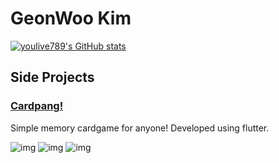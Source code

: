 # GeonWoo Kim
[![youlive789's GitHub stats](https://github-readme-stats.vercel.app/api?username=youlive789&show_icons=true&theme=radical)](https://github.com/youlive789/github-readme-stats)

## Side Projects
### [Cardpang!](https://play.google.com/store/apps/details?id=com.shootsir.cardpang)
Simple memory cardgame for anyone! Developed using flutter.

![img](https://play-lh.googleusercontent.com/mt3n9AYcu_EP6goAxQ2CmjQjhgeh2mrEzF2Lyir7h8uI3DfBHNwsJvZG6z1GHz1j3I61=w526-h296-rw)
![img](https://play-lh.googleusercontent.com/N8f9IlKtNvxlwJ9MwLVyK6A4BftOtMopQMatIXf0u-Iahe05ACv_GDNI0th5redgYtI=w526-h296-rw)
![img](https://play-lh.googleusercontent.com/NQIIuAqzHFNenTG3r42JBBulutabXaV1IPajwcMeybgxSzW5dziU9gl3kD4VXDBMwI8=w526-h296-rw)
